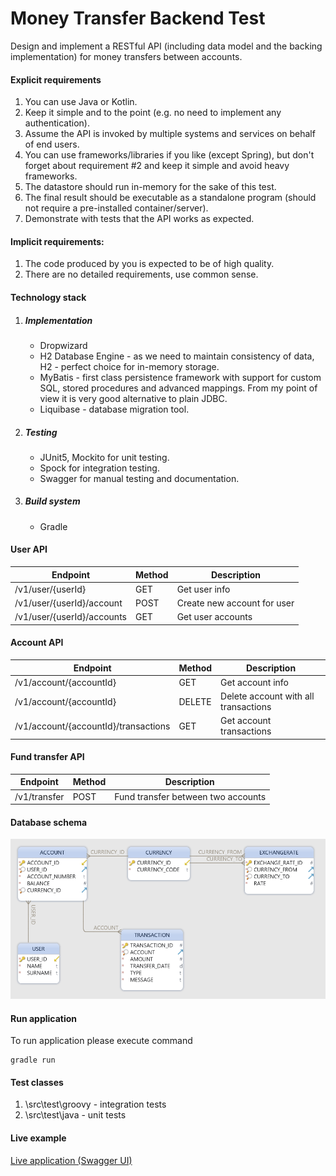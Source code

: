# Money Transfer Backend Test
Design and implement a RESTful API (including data model and the backing implementation) for
money transfers between accounts.

#### Explicit requirements
1. You can use Java or Kotlin.
2. Keep it simple and to the point (e.g. no need to implement any authentication).
3. Assume the API is invoked by multiple systems and services on behalf of end users.
4. You can use frameworks/libraries if you like (except Spring), but don't forget about
requirement #2 and keep it simple and avoid heavy frameworks.
5. The datastore should run in-memory for the sake of this test.
6. The final result should be executable as a standalone program (should not require a
pre-installed container/server).
7. Demonstrate with tests that the API works as expected.

#### Implicit requirements:
1. The code produced by you is expected to be of high quality.
2. There are no detailed requirements, use common sense.

#### Technology stack
1. ##### Implementation
   * Dropwizard
   * H2 Database Engine - as we need to maintain consistency of data, H2 - 
     perfect choice for in-memory storage.  
   * MyBatis - first class persistence framework with support for custom SQL,
     stored procedures and advanced mappings. From my point of view it is very
     good alternative to plain JDBC.  
   * Liquibase - database migration tool.
2. ##### Testing
   * JUnit5, Mockito for unit testing.
   * Spock for integration testing.
   * Swagger for manual testing and documentation.
3. ##### Build system
   * Gradle

#### User API

| Endpoint                     | Method| Description   
| -----------------------------|-----|-------------
| /v1/user/{userId}            |GET  | Get user info
| /v1/user/{userId}/account    |POST | Create new account for user      
| /v1​/user​/{userId}​/accounts   |GET  | Get user accounts     

#### Account API

| Endpoint                               | Method| Description   
| ---------------------------------------|-------|-------------
| /v1/account/{accountId}                |GET    | Get account info
| /v1/account/{accountId}                |DELETE | Delete account with all transactions     
| /v1/account/{accountId}/transactions   |GET    | Get account transactions

#### Fund transfer API

| Endpoint                     | Method| Description   
| -----------------------------|-------|-------------
| /v1/transfer                 |POST   | Fund transfer between two accounts

#### Database schema
![alt text](readme/images/db_schema.png "Money transfer DB schema")

#### Run application

To run application please execute command

```
gradle run
``` 

#### Test classes
1. \src\test\groovy - integration tests
2. \src\test\java - unit tests

#### Live example

[Live application (Swagger UI)](http://revolut-backend-test.eu-west-1.elasticbeanstalk.com/swagger)
